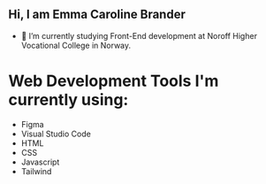 ## Hi, I am Emma Caroline Brander

- 🌱 I’m currently studying Front-End development at Noroff Higher Vocational College in Norway.

# Web Development Tools I'm currently using:
- Figma
- Visual Studio Code
- HTML
- CSS
- Javascript
- Tailwind

